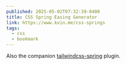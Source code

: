 ```yaml
---
published: 2025-05-02T07:32:39-0400
title: CSS Spring Easing Generator
link: https://www.kvin.me/css-springs
tags:
  - css
  - bookmark
---
```


Also the companion [tailwindcss-spring](https://tailwindcss-spring.kvin.me/) plugin.
